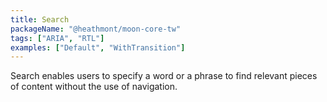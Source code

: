 ```yaml
---
title: Search
packageName: "@heathmont/moon-core-tw"
tags: ["ARIA", "RTL"]
examples: ["Default", "WithTransition"]
---
```


Search enables users to specify a word or a phrase to find relevant pieces of content without the use of navigation.
